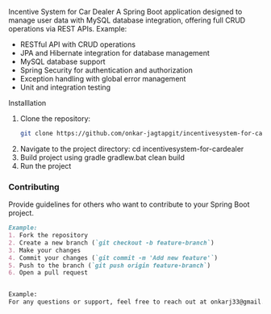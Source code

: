 Incentive System for Car Dealer
A Spring Boot application designed to manage user data with MySQL database integration, offering full CRUD operations via REST APIs.
Example:
- RESTful API with CRUD operations
- JPA and Hibernate integration for database management
- MySQL database support
- Spring Security for authentication and authorization
- Exception handling with global error management
- Unit and integration testing

Installlation
1. Clone the repository:
   ```bash
   git clone https://github.com/onkar-jagtapgit/incentivesystem-for-cardealer.git
2. Navigate to the project directory:
  cd incentivesystem-for-cardealer
3. Build project using gradle
  gradlew.bat clean build
4. Run the project
   
### Contributing
Provide guidelines for others who want to contribute to your Spring Boot project.

```markdown
Example:
1. Fork the repository
2. Create a new branch (`git checkout -b feature-branch`)
3. Make your changes
4. Commit your changes (`git commit -m 'Add new feature'`)
5. Push to the branch (`git push origin feature-branch`)
6. Open a pull request


Example:
For any questions or support, feel free to reach out at onkarj33@gmail.com
